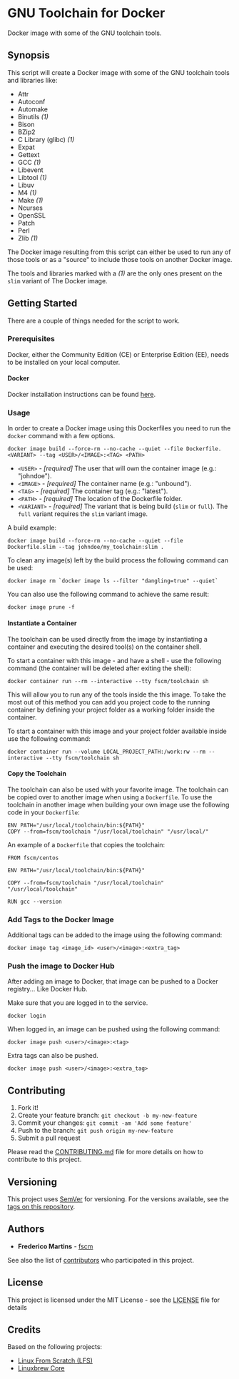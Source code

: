 # GNU Toolchain for Docker

Docker image with some of the GNU toolchain tools.

## Synopsis

This script will create a Docker image with some of the GNU toolchain tools
and libraries like:

- Attr
- Autoconf
- Automake
- Binutils _(1)_
- Bison
- BZip2
- C Library (glibc) _(1)_
- Expat
- Gettext
- GCC _(1)_
- Libevent
- Libtool _(1)_
- Libuv
- M4 _(1)_
- Make _(1)_
- Ncurses
- OpenSSL
- Patch
- Perl
- Zlib _(1)_

The Docker image resulting from this script can either be used to run any of
those tools or as a "source" to include those tools on another Docker image.

The tools and libraries marked with a _(1)_ are the only ones present on the
`slim` variant of The Docker image.

## Getting Started

There are a couple of things needed for the script to work.

### Prerequisites

Docker, either the Community Edition (CE) or Enterprise Edition (EE), needs to
be installed on your local computer.

#### Docker

Docker installation instructions can be found
[here](https://docs.docker.com/install/).

### Usage

In order to create a Docker image using this Dockerfiles you need to run the
`docker` command with a few options.

```
docker image build --force-rm --no-cache --quiet --file Dockerfile.<VARIANT> --tag <USER>/<IMAGE>:<TAG> <PATH>
```

* `<USER>` - *[required]* The user that will own the container image (e.g.: "johndoe").
* `<IMAGE>` - *[required]* The container name (e.g.: "unbound").
* `<TAG>` - *[required]* The container tag (e.g.: "latest").
* `<PATH>` - *[required]* The location of the Dockerfile folder.
* `<VARIANT>` - *[required]* The variant that is being build (`slim` or `full`). The `full` variant requires the `slim` variant image.

A build example:

```
docker image build --force-rm --no-cache --quiet --file Dockerfile.slim --tag johndoe/my_toolchain:slim .
```

To clean any _<none>_ image(s) left by the build process the following
command can be used:

```
docker image rm `docker image ls --filter "dangling=true" --quiet`
```

You can also use the following command to achieve the same result:

```
docker image prune -f
```

#### Instantiate a Container

The toolchain can be used directly from the image by instantiating a container
and executing the desired tool(s) on the container shell.

To start a container with this image - and have a shell - use the following
command (the container will be deleted after exiting the shell):

```
docker container run --rm --interactive --tty fscm/toolchain sh
```

This will allow you to run any of the tools inside the this image. To take the
most out of this method you can add you project code to the running container
by defining your project folder as a working folder inside the container.

To start a container with this image and your project folder available inside
use the following command:

```
docker container run --volume LOCAL_PROJECT_PATH:/work:rw --rm --interactive --tty fscm/toolchain sh
```

#### Copy the Toolchain

The toolchain can also be used with your favorite image. The toolchain can be
copied over to another image when using a `Dockerfile`.
To use the toolchain in another image when building your own image use the
following code in your `Dockerfile`:

```
ENV PATH="/usr/local/toolchain/bin:${PATH}"
COPY --from=fscm/toolchain "/usr/local/toolchain" "/usr/local/"
```

An example of a `Dockerfile` that copies the toolchain:

```
FROM fscm/centos

ENV PATH="/usr/local/toolchain/bin:${PATH}"

COPY --from=fscm/toolchain "/usr/local/toolchain" "/usr/local/toolchain"

RUN gcc --version
```

### Add Tags to the Docker Image

Additional tags can be added to the image using the following command:

```
docker image tag <image_id> <user>/<image>:<extra_tag>
```

### Push the image to Docker Hub

After adding an image to Docker, that image can be pushed to a Docker
registry... Like Docker Hub.

Make sure that you are logged in to the service.

```
docker login
```

When logged in, an image can be pushed using the following command:

```
docker image push <user>/<image>:<tag>
```

Extra tags can also be pushed.

```
docker image push <user>/<image>:<extra_tag>
```

## Contributing

1. Fork it!
2. Create your feature branch: `git checkout -b my-new-feature`
3. Commit your changes: `git commit -am 'Add some feature'`
4. Push to the branch: `git push origin my-new-feature`
5. Submit a pull request

Please read the [CONTRIBUTING.md](CONTRIBUTING.md) file for more details on how
to contribute to this project.

## Versioning

This project uses [SemVer](http://semver.org/) for versioning. For the versions
available, see the [tags on this repository](https://github.com/fscm/docker-toolchain/tags).

## Authors

* **Frederico Martins** - [fscm](https://github.com/fscm)

See also the list of [contributors](https://github.com/fscm/docker-toolchain/contributors)
who participated in this project.

## License

This project is licensed under the MIT License - see the [LICENSE](LICENSE)
file for details

## Credits

Based on the following projects:
* [Linux From Scratch (LFS)](http://linuxfromscratch.org)
* [Linuxbrew Core](https://github.com/Homebrew/linuxbrew-core)
